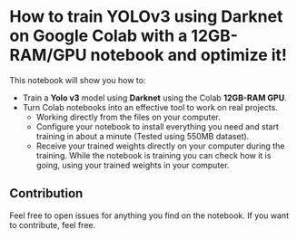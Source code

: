 # How to train YOLOv3 using Darknet on Google Colab with a 12GB-RAM/GPU notebook and optimize it!

This notebook will show you how to:

* Train a **Yolo v3** model using **Darknet** using the Colab **12GB-RAM GPU**.
* Turn Colab notebooks into an effective tool to work on real projects.
  * Working directly from the files on your computer.
  * Configure your notebook to install everything you need and start training in about a minute (Tested using 550MB dataset). 
  * Receive your trained weights directly on your computer during the training. While the notebook is training you can check how it is going, using your trained weights in your computer.

## Contribution

Feel free to open issues for anything you find on the notebook. If you want to contribute, feel free.
